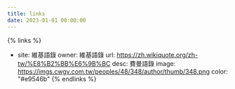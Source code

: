 ```yaml
---
title: links
date: 2023-01-01 00:00:00
---
```

{% links %}
- site: 維基語錄
  owner: 維基語錄
  url: https://zh.wikiquote.org/zh-tw/%E8%B2%BB%E6%9B%BC
  desc: 費曼語錄
  image: https://imgs.cwgv.com.tw/peoples/48/348/author/thumb/348.png
  color: "#e9546b"
{% endlinks %}